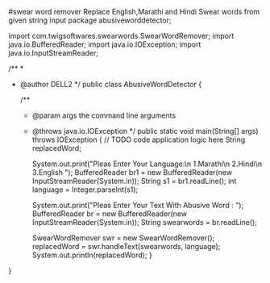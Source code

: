 #swear word remover
Replace English,Marathi and Hindi Swear words from given string input
package abusiveworddetector;

import com.twigsoftwares.swearwords.SwearWordRemover;
import java.io.BufferedReader;
import java.io.IOException;
import java.io.InputStreamReader;

/**
 *
 * @author DELL2
 */
public class AbusiveWordDetector {

  
    /**
     * @param args the command line arguments
     * @throws java.io.IOException
     */
    public static void main(String[] args) throws IOException {
        // TODO code application logic here
        String replacedWord;

        System.out.print("Pleas Enter Your Language:\n 1.Marathi\n 2.Hindi\n 3.English ");
        BufferedReader br1 = new BufferedReader(new InputStreamReader(System.in));
        String s1 = br1.readLine();
        int language = Integer.parseInt(s1);

        System.out.print("Pleas Enter Your Text With Abusive Word : ");
        BufferedReader br = new BufferedReader(new InputStreamReader(System.in));
        String swearwords = br.readLine();

        SwearWordRemover swr = new SwearWordRemover();
        replacedWord = swr.handleText(swearwords, language);
        System.out.println(replacedWord);
    }

   

}
